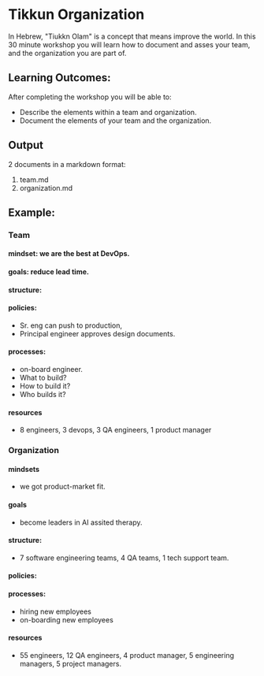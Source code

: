 # Tikkun Organization

In Hebrew, "Tiukkn Olam" is a concept that means improve the world. In this 30 minute workshop you will learn how to document and asses your team, and the organization you are part of.

## Learning Outcomes:
After completing the workshop you will be able to:
* Describe the elements within a team and organization.
* Document the elements of your team and the organization.

## Output
2 documents in a markdown format:
1. team.md
1. organization.md

## Example:
### Team
#### mindset: we are the best at DevOps.

#### goals: reduce lead time.

#### structure:

#### policies:
* Sr. eng can push to production, 
* Principal engineer approves design documents.

#### processes:
* on-board engineer.
* What to build?
* How to build it?
* Who builds it?

#### resources 
* 8 engineers, 3 devops, 3 QA engineers, 1 product manager

### Organization
#### mindsets
* we got product-market fit.

#### goals
* become leaders in AI assited therapy.

#### structure:
* 7 software engineering teams, 4 QA teams, 1 tech support team.

#### policies:

#### processes:
* hiring new employees
* on-boarding new employees

#### resources 
* 55 engineers, 12 QA engineers, 4 product manager, 5 engineering managers, 5 project managers.
